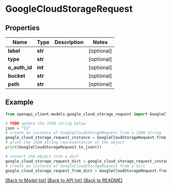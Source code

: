 # GoogleCloudStorageRequest


## Properties

Name | Type | Description | Notes
------------ | ------------- | ------------- | -------------
**label** | **str** |  | [optional] 
**type** | **str** |  | [optional] 
**o_auth_id** | **int** |  | [optional] 
**bucket** | **str** |  | [optional] 
**path** | **str** |  | [optional] 

## Example

```python
from openapi_client.models.google_cloud_storage_request import GoogleCloudStorageRequest

# TODO update the JSON string below
json = "{}"
# create an instance of GoogleCloudStorageRequest from a JSON string
google_cloud_storage_request_instance = GoogleCloudStorageRequest.from_json(json)
# print the JSON string representation of the object
print(GoogleCloudStorageRequest.to_json())

# convert the object into a dict
google_cloud_storage_request_dict = google_cloud_storage_request_instance.to_dict()
# create an instance of GoogleCloudStorageRequest from a dict
google_cloud_storage_request_from_dict = GoogleCloudStorageRequest.from_dict(google_cloud_storage_request_dict)
```
[[Back to Model list]](../README.md#documentation-for-models) [[Back to API list]](../README.md#documentation-for-api-endpoints) [[Back to README]](../README.md)


